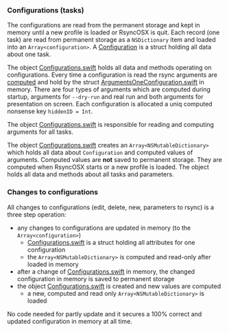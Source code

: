 ### Configurations (tasks)


The configurations are read from the permanent storage and kept in memory until a new profile is loaded or RsyncOSX is quit. Each record (one task) are read from permanent storage as a `NSDictionary` item and loaded into an `Array<configuration>`. A [Configuration](https://github.com/rsyncOSX/RsyncOSX/blob/master/RsyncOSX/Configuration.swift) is a struct holding all data about one task.

The object [Configurations.swift](https://github.com/rsyncOSX/RsyncOSX/blob/master/RsyncOSX/Configurations.swift) holds all data and methods operating on configurations. Every time a configuration is read the rsync arguments are [computed](https://github.com/rsyncOSX/RsyncOSX/blob/master/RsyncOSX/RsyncProcessArguments.swift) and hold by the struct [ArgumentsOneConfiguration.swift](https://github.com/rsyncOSX/RsyncOSX/blob/master/RsyncOSX/ArgumentsOneConfiguration.swift) in memory. There are four types of arguments which are computed during startup, arguments for `--dry-run` and real run and both arguments for presentation on screen. Each configuration is allocated a uniq computed nonsense key `hiddenID = Int`.

The object [Configurations.swift](https://github.com/rsyncOSX/RsyncOSX/blob/master/RsyncOSX/Configurations.swift) is responsible for reading and computing arguments for all tasks.

The object [Configurations.swift](https://github.com/rsyncOSX/RsyncOSX/blob/master/RsyncOSX/Configurations.swift) creates an `Array<NSMutableDictionary>` which holds all data about `Configuration` and computed values of arguments. Computed values are **not** saved to permanent storage. They are computed when RsyncOSX starts or a new profile is loaded. The object holds all data and methods about all tasks and parameters.

### Changes to configurations

All changes to configurations (edit, delete, new, parameters to rsync) is a three step operation:

- any changes to configurations are updated in memory (to the `Array<configuration>`)
  - [Configurations.swift](https://github.com/rsyncOSX/RsyncOSX/blob/master/RsyncOSX/Configurations.swift) is a struct holding all attributes for one configuration
  - the `Array<NSMutableDictionary>` is computed and read-only after loaded in memory
- after a change of [Configurations.swift](https://github.com/rsyncOSX/RsyncOSX/blob/master/RsyncOSX/Configurations.swift) in memory, the changed configuration in memory is saved to permanent storage
- the object [Configurations.swift](https://github.com/rsyncOSX/RsyncOSX/blob/master/RsyncOSX/Configurations.swift) is created and new values are computed
  - a new, computed and read only `Array<NSMutableDictionary>` is loaded

No code needed for partly update and it secures a 100% correct and updated configuration in memory at all time.
